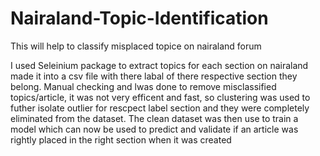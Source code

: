 # Nairaland-Topic-Identification
This will help to classify misplaced topice on nairaland forum

I used Seleinium package to extract topics for each section on nairaland made it into a csv file with there labal of there respective section they belong.
Manual checking and lwas done to remove misclassified topics/article, it was not very efficent and fast, so clustering was used to futher isolate outlier for rescpect label section and they were completely eliminated from the dataset.
The clean dataset was then use to train a model which can now be used to predict and validate if an article was rightly placed in the right section when it was created
